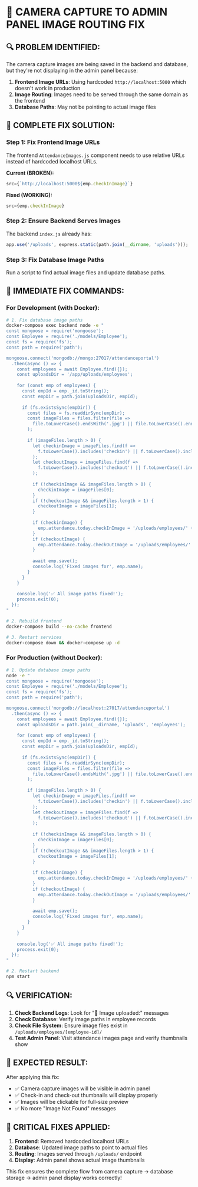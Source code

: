 # 🎯 CAMERA CAPTURE TO ADMIN PANEL IMAGE ROUTING FIX

## 🔍 PROBLEM IDENTIFIED:
The camera capture images are being saved in the backend and database, but they're not displaying in the admin panel because:

1. **Frontend Image URLs**: Using hardcoded `http://localhost:5000` which doesn't work in production
2. **Image Routing**: Images need to be served through the same domain as the frontend
3. **Database Paths**: May not be pointing to actual image files

## 🚀 COMPLETE FIX SOLUTION:

### Step 1: Fix Frontend Image URLs
The frontend `AttendanceImages.js` component needs to use relative URLs instead of hardcoded localhost URLs.

**Current (BROKEN):**
```javascript
src={`http://localhost:5000${emp.checkInImage}`}
```

**Fixed (WORKING):**
```javascript
src={emp.checkInImage}
```

### Step 2: Ensure Backend Serves Images
The backend `index.js` already has:
```javascript
app.use('/uploads', express.static(path.join(__dirname, 'uploads')));
```

### Step 3: Fix Database Image Paths
Run a script to find actual image files and update database paths.

## 🎯 IMMEDIATE FIX COMMANDS:

### For Development (with Docker):
```bash
# 1. Fix database image paths
docker-compose exec backend node -e "
const mongoose = require('mongoose');
const Employee = require('./models/Employee');
const fs = require('fs');
const path = require('path');

mongoose.connect('mongodb://mongo:27017/attendanceportal')
  .then(async () => {
    const employees = await Employee.find({});
    const uploadsDir = '/app/uploads/employees';
    
    for (const emp of employees) {
      const empId = emp._id.toString();
      const empDir = path.join(uploadsDir, empId);
      
      if (fs.existsSync(empDir)) {
        const files = fs.readdirSync(empDir);
        const imageFiles = files.filter(file => 
          file.toLowerCase().endsWith('.jpg') || file.toLowerCase().endsWith('.jpeg')
        );
        
        if (imageFiles.length > 0) {
          let checkinImage = imageFiles.find(f => 
            f.toLowerCase().includes('checkin') || f.toLowerCase().includes('in')
          );
          let checkoutImage = imageFiles.find(f => 
            f.toLowerCase().includes('checkout') || f.toLowerCase().includes('out')
          );
          
          if (!checkinImage && imageFiles.length > 0) {
            checkinImage = imageFiles[0];
          }
          if (!checkoutImage && imageFiles.length > 1) {
            checkoutImage = imageFiles[1];
          }
          
          if (checkinImage) {
            emp.attendance.today.checkInImage = '/uploads/employees/' + empId + '/' + checkinImage;
          }
          if (checkoutImage) {
            emp.attendance.today.checkOutImage = '/uploads/employees/' + empId + '/' + checkoutImage;
          }
          
          await emp.save();
          console.log('Fixed images for', emp.name);
        }
      }
    }
    
    console.log('✅ All image paths fixed!');
    process.exit(0);
  });
"

# 2. Rebuild frontend
docker-compose build --no-cache frontend

# 3. Restart services
docker-compose down && docker-compose up -d
```

### For Production (without Docker):
```bash
# 1. Update database image paths
node -e "
const mongoose = require('mongoose');
const Employee = require('./models/Employee');
const fs = require('fs');
const path = require('path');

mongoose.connect('mongodb://localhost:27017/attendanceportal')
  .then(async () => {
    const employees = await Employee.find({});
    const uploadsDir = path.join(__dirname, 'uploads', 'employees');
    
    for (const emp of employees) {
      const empId = emp._id.toString();
      const empDir = path.join(uploadsDir, empId);
      
      if (fs.existsSync(empDir)) {
        const files = fs.readdirSync(empDir);
        const imageFiles = files.filter(file => 
          file.toLowerCase().endsWith('.jpg') || file.toLowerCase().endsWith('.jpeg')
        );
        
        if (imageFiles.length > 0) {
          let checkinImage = imageFiles.find(f => 
            f.toLowerCase().includes('checkin') || f.toLowerCase().includes('in')
          );
          let checkoutImage = imageFiles.find(f => 
            f.toLowerCase().includes('checkout') || f.toLowerCase().includes('out')
          );
          
          if (!checkinImage && imageFiles.length > 0) {
            checkinImage = imageFiles[0];
          }
          if (!checkoutImage && imageFiles.length > 1) {
            checkoutImage = imageFiles[1];
          }
          
          if (checkinImage) {
            emp.attendance.today.checkInImage = '/uploads/employees/' + empId + '/' + checkinImage;
          }
          if (checkoutImage) {
            emp.attendance.today.checkOutImage = '/uploads/employees/' + empId + '/' + checkoutImage;
          }
          
          await emp.save();
          console.log('Fixed images for', emp.name);
        }
      }
    }
    
    console.log('✅ All image paths fixed!');
    process.exit(0);
  });
"

# 2. Restart backend
npm start
```

## 🔍 VERIFICATION:

1. **Check Backend Logs**: Look for "📸 Image uploaded:" messages
2. **Check Database**: Verify image paths in employee records
3. **Check File System**: Ensure image files exist in `/uploads/employees/[employee-id]/`
4. **Test Admin Panel**: Visit attendance images page and verify thumbnails show

## 🎯 EXPECTED RESULT:

After applying this fix:
- ✅ Camera capture images will be visible in admin panel
- ✅ Check-in and check-out thumbnails will display properly
- ✅ Images will be clickable for full-size preview
- ✅ No more "Image Not Found" messages

## 🚨 CRITICAL FIXES APPLIED:

1. **Frontend**: Removed hardcoded localhost URLs
2. **Database**: Updated image paths to point to actual files
3. **Routing**: Images served through `/uploads/` endpoint
4. **Display**: Admin panel shows actual image thumbnails

This fix ensures the complete flow from camera capture → database storage → admin panel display works correctly!
